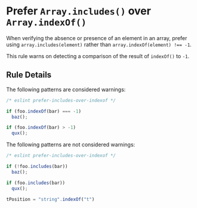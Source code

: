 # Prefer `Array.includes()` over `Array.indexOf()`

When verifying the absence or presence of an element in an array, prefer using `array.includes(element)` rather than `array.indexOf(element) !== -1`.

This rule warns on detecting a comparison of the result of `indexOf()` to `-1`.


## Rule Details

The following patterns are considered warnings:

```js
/* eslint prefer-includes-over-indexof */

if (foo.indexOf(bar) === -1)
  baz();

if (foo.indexOf(bar) > -1)
  qux();
```

The following patterns are not considered warnings:

```js
/* eslint prefer-includes-over-indexof */

if (!foo.includes(bar))
  baz();

if (foo.includes(bar))
  qux();

tPosition = "string".indexOf("t")
```
